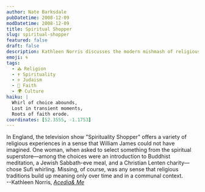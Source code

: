 ```yaml
---
author: Nate Barksdale
pubDatetime: 2008-12-09
modDatetime: 2008-12-09
title: Spiritual Shopper
slug: spiritual-shopper
featured: false
draft: false
description: Kathleen Norris discusses the modern mishmash of religious experiences devoid of communal depth and historical context.
emoji: 🌀
tags:
  - ⛪ Religion
  - ✝️ Spirituality
  - ✡️ Judaism
  - 🙏 Faith
  - 🌍 Culture
haiku: |
  Whirl of choice abounds,  
  Lost in transient moments,  
  Roots of faith erode.
coordinates: [52.3555, -1.1753]
---
```


In England, the television show "Spirituality Shopper" offers a variety of religious experiences in a sense that William James could not have imagined. One woman, when asked to select something from the spiritual superstore—among the choices were an introduction to Buddhist meditation, a Jewish Sabbath-eve meal, and a Christian Lenten charity—chose Sufi whirling. Missing, of course, was any sense that religious traditions build up meaning only over time and in a communal context.  
--Kathleen Norris, _[Acedia& Me](http://web.archive.org/web/20241224124811/https://www.amazon.com/Acedia-Me-Marriage-Monks-Writers/dp/1594489963/)_
